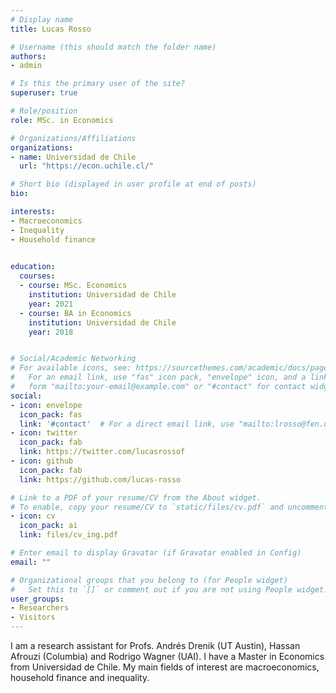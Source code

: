 ```yaml
---
# Display name
title: Lucas Rosso

# Username (this should match the folder name)
authors:
- admin

# Is this the primary user of the site?
superuser: true

# Role/position
role: MSc. in Economics

# Organizations/Affiliations
organizations:
- name: Universidad de Chile
  url: "https://econ.uchile.cl/"

# Short bio (displayed in user profile at end of posts)
bio:

interests:
- Macroeconomics
- Inequality
- Household finance
 

education:
  courses:
  - course: MSc. Economics
    institution: Universidad de Chile
    year: 2021 
  - course: BA in Economics
    institution: Universidad de Chile
    year: 2018


# Social/Academic Networking
# For available icons, see: https://sourcethemes.com/academic/docs/page-builder/#icons
#   For an email link, use "fas" icon pack, "envelope" icon, and a link in the
#   form "mailto:your-email@example.com" or "#contact" for contact widget.
social:
- icon: envelope
  icon_pack: fas
  link: '#contact'  # For a direct email link, use "mailto:lrosso@fen.uchile.cl".
- icon: twitter
  icon_pack: fab
  link: https://twitter.com/lucasrossof
- icon: github
  icon_pack: fab
  link: https://github.com/lucas-rosso

# Link to a PDF of your resume/CV from the About widget.
# To enable, copy your resume/CV to `static/files/cv.pdf` and uncomment the lines below.
- icon: cv
  icon_pack: ai
  link: files/cv_ing.pdf

# Enter email to display Gravatar (if Gravatar enabled in Config)
email: ""

# Organizational groups that you belong to (for People widget)
#   Set this to `[]` or comment out if you are not using People widget.
user_groups:
- Researchers
- Visitors
---
```


I am a research assistant for Profs. Andrés Drenik (UT Austin), Hassan Afrouzi (Columbia) and Rodrigo Wagner (UAI). I have a Master in Economics from Universidad de Chile. My main fields of interest are macroeconomics, household finance and inequality.
